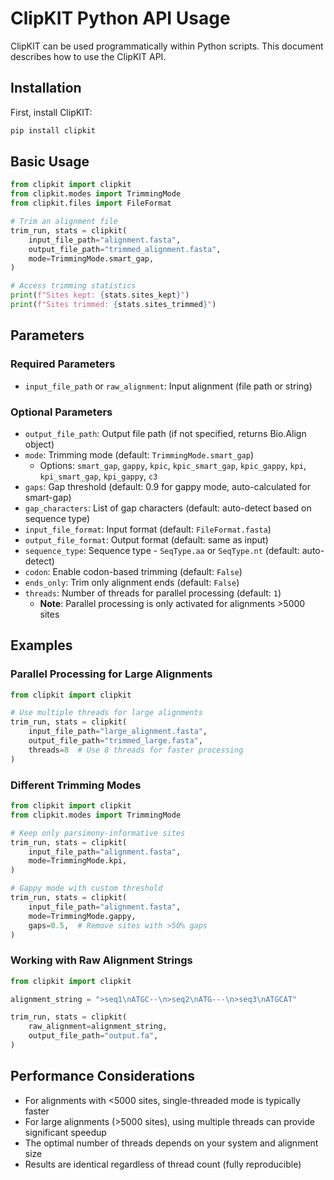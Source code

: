 # ClipKIT Python API Usage

ClipKIT can be used programmatically within Python scripts. This document describes how to use the ClipKIT API.

## Installation

First, install ClipKIT:
```bash
pip install clipkit
```

## Basic Usage

```python
from clipkit import clipkit
from clipkit.modes import TrimmingMode
from clipkit.files import FileFormat

# Trim an alignment file
trim_run, stats = clipkit(
    input_file_path="alignment.fasta",
    output_file_path="trimmed_alignment.fasta",
    mode=TrimmingMode.smart_gap,
)

# Access trimming statistics
print(f"Sites kept: {stats.sites_kept}")
print(f"Sites trimmed: {stats.sites_trimmed}")
```

## Parameters

### Required Parameters
- `input_file_path` or `raw_alignment`: Input alignment (file path or string)

### Optional Parameters
- `output_file_path`: Output file path (if not specified, returns Bio.Align object)
- `mode`: Trimming mode (default: `TrimmingMode.smart_gap`)
  - Options: `smart_gap`, `gappy`, `kpic`, `kpic_smart_gap`, `kpic_gappy`, `kpi`, `kpi_smart_gap`, `kpi_gappy`, `c3`
- `gaps`: Gap threshold (default: 0.9 for gappy mode, auto-calculated for smart-gap)
- `gap_characters`: List of gap characters (default: auto-detect based on sequence type)
- `input_file_format`: Input format (default: `FileFormat.fasta`)
- `output_file_format`: Output format (default: same as input)
- `sequence_type`: Sequence type - `SeqType.aa` or `SeqType.nt` (default: auto-detect)
- `codon`: Enable codon-based trimming (default: `False`)
- `ends_only`: Trim only alignment ends (default: `False`)
- `threads`: Number of threads for parallel processing (default: `1`)
  - **Note**: Parallel processing is only activated for alignments >5000 sites

## Examples

### Parallel Processing for Large Alignments
```python
from clipkit import clipkit

# Use multiple threads for large alignments
trim_run, stats = clipkit(
    input_file_path="large_alignment.fasta",
    output_file_path="trimmed_large.fasta",
    threads=8  # Use 8 threads for faster processing
)
```

### Different Trimming Modes
```python
from clipkit import clipkit
from clipkit.modes import TrimmingMode

# Keep only parsimony-informative sites
trim_run, stats = clipkit(
    input_file_path="alignment.fasta",
    mode=TrimmingMode.kpi,
)

# Gappy mode with custom threshold
trim_run, stats = clipkit(
    input_file_path="alignment.fasta",
    mode=TrimmingMode.gappy,
    gaps=0.5,  # Remove sites with >50% gaps
)
```

### Working with Raw Alignment Strings
```python
from clipkit import clipkit

alignment_string = ">seq1\nATGC--\n>seq2\nATG---\n>seq3\nATGCAT"

trim_run, stats = clipkit(
    raw_alignment=alignment_string,
    output_file_path="output.fa",
)
```

## Performance Considerations

- For alignments with <5000 sites, single-threaded mode is typically faster
- For large alignments (>5000 sites), using multiple threads can provide significant speedup
- The optimal number of threads depends on your system and alignment size
- Results are identical regardless of thread count (fully reproducible)